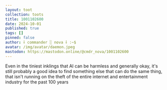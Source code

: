 ```yaml
---
layout: toot
collection: toots
title: 1001102600
date: 2024-10-01
published: true
tags: []
pinned: false
author: ⸸ commander ░ nova ⸸ :~$
avatar: /img/avatar/daemon.jpeg
mastodon: https://mastodon.online/@cmdr_nova/1001102600
---
```


Even in the tiniest inklings that AI can be harmless and generally okay, it's still probably a good idea to find something else that can do the same thing, that isn't running on the theft of the entire internet and entertainment industry for the past 100 years
